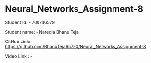 # Neural_Networks_Assignment-8


Student Id: - 700746579 


Student name: - Naredla Bhanu Teja 


GitHub Link: - https://github.com/BhanuTeja65790/Neural_Networks_Assignment-8


Video Link : -
